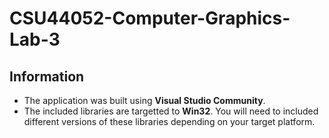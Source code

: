 # CSU44052-Computer-Graphics-Lab-3

## Information
- The application was built using **Visual Studio Community**.
- The included libraries are targetted to **Win32**. You will need to included different versions of these libraries depending on your target platform.